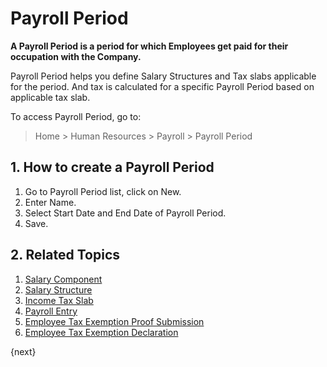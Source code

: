 <!-- add-breadcrumbs -->

# Payroll Period

**A Payroll Period is a period for which Employees get paid for their occupation with the Company.** 

Payroll Period helps you define Salary Structures and Tax slabs applicable for the period. And tax is calculated for a specific Payroll Period based on applicable tax slab.

To access Payroll Period, go to:

> Home > Human Resources > Payroll > Payroll Period 

## 1. How to create a Payroll Period

1. Go to Payroll Period list, click on New.
1. Enter Name.
1. Select Start Date and End Date of Payroll Period.
1. Save.

## 2. Related Topics

1. [Salary Component](/docs/user/manual/en/human-resources/salary-component)
1. [Salary Structure](/docs/user/manual/en/human-resources/salary-structure)
1. [Income Tax Slab](/docs/user/manual/en/human-resources/income-tax-slab)
1. [Payroll Entry](/docs/user/manual/en/human-resources/payroll-entry)
1. [Employee Tax Exemption Proof Submission](/docs/user/manual/en/human-resources/employee-tax-exemption-proof-submission)
1. [Employee Tax Exemption Declaration](/docs/user/manual/en/human-resources/employee-tax-exemption-declaration) 

{next}
